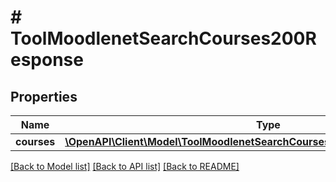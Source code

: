 # # ToolMoodlenetSearchCourses200Response

## Properties

Name | Type | Description | Notes
------------ | ------------- | ------------- | -------------
**courses** | [**\OpenAPI\Client\Model\ToolMoodlenetSearchCourses200ResponseCoursesInner[]**](ToolMoodlenetSearchCourses200ResponseCoursesInner.md) |  |

[[Back to Model list]](../../README.md#models) [[Back to API list]](../../README.md#endpoints) [[Back to README]](../../README.md)

